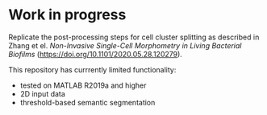 # Work in progress

Replicate the post-processing steps for cell cluster splitting as described in
Zhang et el. *Non-Invasive Single-Cell Morphometry in Living Bacterial Biofilms* (https://doi.org/10.1101/2020.05.28.120279).

This repository has currrently limited functionality:
- tested on MATLAB R2019a and higher
- 2D input data
- threshold-based semantic segmentation
